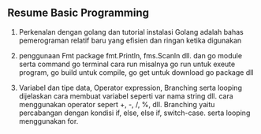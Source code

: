 ## Resume Basic Programming

1. Perkenalan dengan golang dan tutorial instalasi 
Golang adalah bahas pemerograman relatif baru yang efisien dan ringan ketika digunakan

2. penggunaan Fmt package fmt.Println, fms.Scanln dll. dan go module serta command go terminal cara run misalnya go run untuk exeute program,
go build untuk compile, go get untuk download go package dll

3. Variabel dan tipe data, Operator expression, Branching serta looping
dijelaskan cara membuat variabel seperti var nama string dll.
cara menggunakan operator sepert +, -, /, %, dll.
Branching yaitu percabangan dengan kondisi if, else, else if, switch-case.
serta looping menggunakan for.

